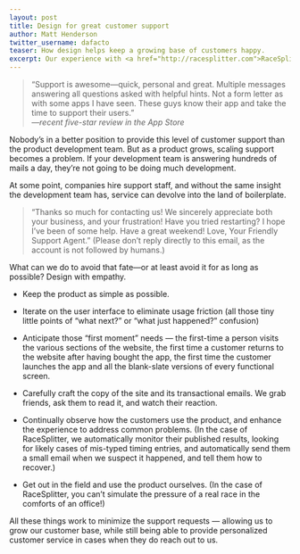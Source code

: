 ```yaml
---
layout: post
title: Design for great customer support
author: Matt Henderson
twitter_username: dafacto
teaser: How design helps keep a growing base of customers happy.
excerpt: Our experience with <a href="http://racesplitter.com">RaceSplitter</a> has taught us that customers love getting personalized service, from someone who knows the product inside and out. And that love translates to loyalty, retention, and word-of-mouth marketing. 
---
```


<blockquote>“Support is awesome—quick, personal and great. Multiple messages answering all questions asked with helpful hints. Not a form letter as with some apps I have seen. These guys know their app and take the time to support their users.”<br><em>—recent five-star review in the App Store</em></blockquote>

Nobody’s in a better position to provide this level of customer support than the product development team. But as a product grows, scaling support becomes a problem. If your development team is answering hundreds of mails a day, they’re not going to be doing much development. 

At some point, companies hire support staff, and without the same insight the development team has, service can devolve into the land of boilerplate.

<blockquote>“Thanks so much for contacting us! We sincerely appreciate both your business, and your frustration! Have you tried restarting? I hope I’ve been of some help. Have a great weekend! Love, Your Friendly Support Agent.” (Please don’t reply directly to this email, as the account is not followed by humans.)</blockquote>

What can we do to avoid that fate—or at least avoid it for as long as possible? Design with empathy.

* Keep the product as simple as possible.

* Iterate on the user interface to eliminate usage friction (all those tiny little points of “what next?” or “what just happened?” confusion)

* Anticipate those “first moment” needs — the first-time a person visits the various sections of the website, the first time a customer returns to the website after having bought the app, the first time the customer launches the app and all the blank-slate versions of every functional screen.

* Carefully craft the copy of the site and its transactional emails. We grab friends, ask them to read it, and watch their reaction.

* Continually observe how the customers use the product, and enhance the experience to address common problems. (In the case of RaceSplitter, we automatically monitor their published results, looking for likely cases of mis-typed timing entries, and automatically send them a small email when we suspect it happened, and tell them how to recover.)

* Get out in the field and use the product ourselves. (In the case of RaceSplitter, you can’t simulate the pressure of a real race in the comforts of an office!)

All these things work to minimize the support requests — allowing us to grow our customer base, while still being able to provide personalized customer service in cases when they do reach out to us.
